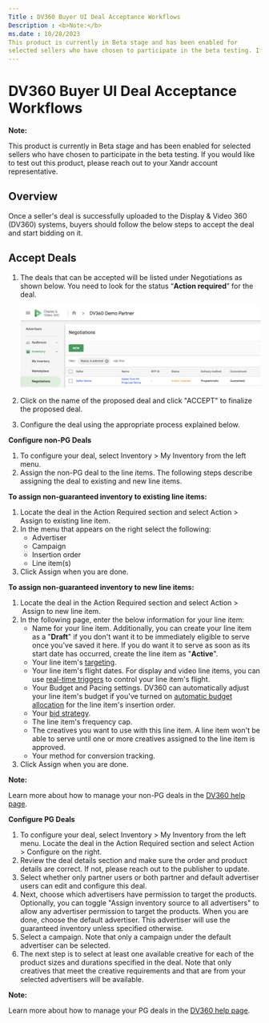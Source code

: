 ```yaml
---
Title : DV360 Buyer UI Deal Acceptance Workflows
Description : <b>Note:</b>
ms.date : 10/28/2023
This product is currently in Beta stage and has been enabled for
selected sellers who have chosen to participate in the beta testing. If
---
```



# DV360 Buyer UI Deal Acceptance Workflows





<b>Note:</b>

This product is currently in Beta stage and has been enabled for
selected sellers who have chosen to participate in the beta testing. If
you would like to test out this product, please reach out to your
Xandr account representative.





##  Overview

Once a seller's deal is successfully uploaded to the Display & Video 360
(DV360) systems, buyers should follow the below steps to accept the deal
and start bidding on it.





## Accept Deals

1.  The deals that can be accepted will be listed
    under Negotiations as shown
    below. You need to look for the status “**Action required**” for the
    deal.  
      
    ![DV360 Buyer UI Deal Acceptance Workdlows A](media/dv360-buyer-ui-deal-acceptance-workflows-fig-a.png)
    
    
2.  Click on the name of the proposed deal and click "ACCEPT" to
    finalize the proposed deal.
3.  Configure the deal using the appropriate process explained below.

**Configure non-PG Deals**

1.  To configure your deal,
    select Inventory
     \>  My
    Inventory from the left menu. 
2.  Assign the non-PG deal to the line items. The following steps
    describe assigning the deal to existing and new line items.  
      

**To assign non-guaranteed inventory to existing line items:**

1.  Locate the deal in the Action
    Required section and select
    Action
     \>  Assign to existing line
    item.
2.  In the menu that appears on the right select the following:
    - Advertiser
    - Campaign
    - Insertion order
    - Line item(s)
3.  Click Assign when you are done.

**To assign non-guaranteed inventory to new line items:**

1.  Locate the deal in the Action
    Required section and
    select Action
     \>  Assign to new line
    item.
2.  In the following page, enter the below information for your line
    item:
    - Name for your line item. Additionally, you can create your line
      item as a "**Draft**" if you don't want it to be immediately
      eligible to serve once you've saved it here. If you do want it to
      serve as soon as its start date has occurred, create the line item
      as "**Active**".
    - Your line
      item's <a href="https://support.google.com/displayvideo/answer/2949929"
      class="xref" target="_blank">targeting</a>.
    - Your line item's flight dates. For display and video line items,
      you can
      use <a href="https://support.google.com/displayvideo/answer/9265340"
      class="xref" target="_blank">real-time triggers</a> to control
      your line item's flight.  
    - Your Budget and Pacing settings. DV360 can automatically adjust
      your line item's budget if you've turned
      on <a href="https://support.google.com/displayvideo/answer/2956568"
      class="xref" target="_blank">automatic budget allocation</a> for
      the line item's insertion order.  
    - Your <a href="https://support.google.com/displayvideo/answer/2997422"
      class="xref" target="_blank">bid strategy</a>.  
    - The line item's frequency cap.  
    - The creatives you want to use with this line item. A line item
      won't be able to serve until one or more creatives assigned to the
      line item is approved.  
    - Your method for conversion tracking.  
3.  Click Assign when you are done.


<b>Note:</b>

Learn more about how to manage your non-PG deals in the <a
href="https://support.google.com/displayvideo/answer/6224774?hl=en&amp;ref_topic=6224744"
class="xref" target="_blank">DV360 help page</a>.



**Configure PG Deals**

1.  To configure your deal,
    select Inventory
     \>  My
    Inventory from the left menu. Locate the deal in the
    Action Required section and
    select Action
     \>  Configure on
    the right.
2.  Review the deal details section and make sure the order and product
    details are correct. If not, please reach out to the publisher to
    update.
3.  Select whether only partner users or both partner and default
    advertiser users can edit and configure this deal.
4.  Next, choose which advertisers have permission to target the
    products. Optionally, you can toggle
    "Assign inventory source to all
    advertisers" to allow any advertiser permission to target the
    products. When you are done, choose the default advertiser. This
    advertiser will use the guaranteed inventory unless specified
    otherwise. 
5.  Select a campaign. Note that only a campaign under the default
    advertiser can be selected.
6.  The next step is to select at least one available creative for each
    of the product sizes and durations specified in the deal. Note that
    only creatives that meet the creative requirements and that are from
    your selected advertisers will be available.


<b>Note:</b>

Learn more about how to manage your PG deals in the <a
href="https://support.google.com/displayvideo/answer/7067656?hl=en#configuring"
class="xref" target="_blank">DV360 help page</a>.









